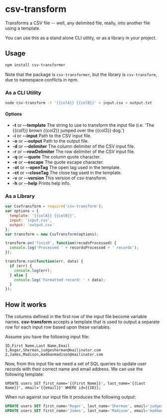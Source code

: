 # csv-transform

Transforms a CSV file -- well, any delimited file, really, into another file using a template.

You can use this as a stand alone CLI utility, or as a library in your project.

## Usage

```sh
npm install csv-transformer
```

Note that the package is `csv-transformer`, but the library is `csv-transform`,
due to namespace conflicts in npm.

### As a CLI Utility
```sh
node csv-transform -t '{{colA}} {{colB}}' < input.csv > output.txt
```

#### Options

- **-t** or **--template** The string to use to transform the input file (i.e. 'The {{col1}} brown {{col2}} jumped over the {{col3}} dog.')
- **-i** or **--input** Path to the CSV input file.
- **-o** or **--output** Path to the output file.
- **-d** or **--delimiter** The column delimiter of the CSV input file.
- **-r** or **--rowDelimiter** The row delimiter of the CSV input file.
- **-q** or **--quote** The column quote character.
- **-e** or **--escape** The quote escape character.
- **-ot** or **--openTag** The open tag used in the template.
- **-ct** or **--closeTag** The close tag used in the template.
- **-v** or **--version** This version of csv-transform.
- **-h** or **--help** Prints help info.


### As a Library
```js
var CsvTransform = require('csv-transform');
var options = {
  template: '{{colA}} {{colB}}',
  input: 'input.csv',
  output: 'output.csv'
};
var transform = new CsvTransform(options);

transform.on('finish', function(recodsProcessed) {
  console.log('Processed ' + recordsProcessed + ' records');
});

transform.run(function(err, data) {
  if (err) {
    console.log(err);
  } else {
    console.log('Formatted record: ' + data);
  }
});
```

## How it works

The columns defined in the first row of the input file become variable names. **csv-transform** accepts a template that is used to output a separate row for each input row based upon these variables.

Assume you have the following input file:

```text
ID,First Name,Last Name,Email
1,Roger,Sherman,judgesherman@mailinator.com
2,James,Madison,madmanmadison@mailinator.com
```

Now, from this input file we need a set of SQL queries to update user records with their correct name and email address. We can use the following template:

```
UPDATE users SET first_name='{{First Name}}', last_name='{{Last Name}}', email='{{email}}' WHERE id={{ID}};
```

When run against our input file it produces the following output:

```sql
UPDATE users SET first_name='Roger', last_name='Sherman', email='judgesherman@mailinator.com' WHERE id=1;
UPDATE users SET first_name='James', last_name='Madison', email='madmanmadison@mailinator.com' WHERE id=2;
```
